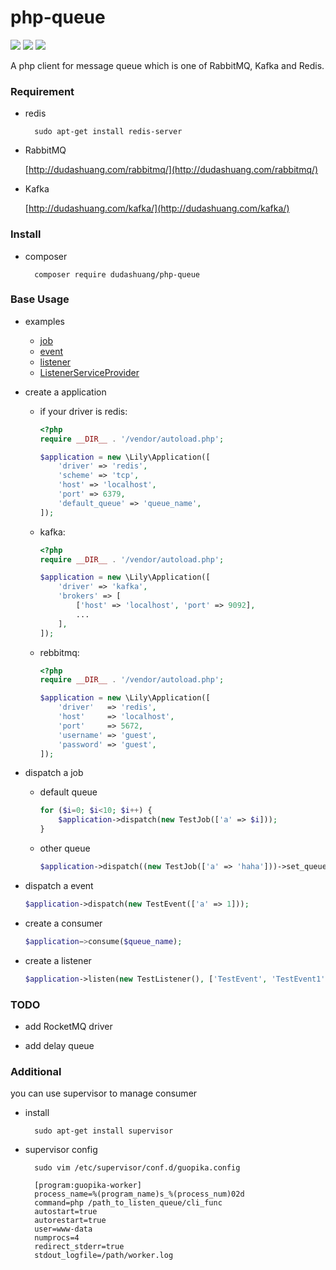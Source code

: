 # php-queue

![](https://img.shields.io/badge/build-passing-brightgreen.svg)
![](https://img.shields.io/badge/php->=7.0.0-bule.svg)
![](https://img.shields.io/badge/license-MIT-yellow.svg)

A php client for message queue which is one of RabbitMQ, Kafka and Redis.

### Requirement

- redis

  ```shell
    sudo apt-get install redis-server
  ```

- RabbitMQ

    [http://dudashuang.com/rabbitmq/](http://dudashuang.com/rabbitmq/)

- Kafka

    [http://dudashuang.com/kafka/](http://dudashuang.com/kafka/)

### Install

- composer

  ```shell
    composer require dudashuang/php-queue
  ```

### Base Usage

- examples

  - [job](examples/Jobs/TestJob.php)
  - [event](examples/Events/PaySuccessEvent.php)
  - [listener](examples/Listeners/SendListener.php)
  - [ListenerServiceProvider](examples/ListenerServiceProvider.php)

- create a application 

  - if your driver is redis:

    ```php
    <?php
    require __DIR__ . '/vendor/autoload.php';
    
    $application = new \Lily\Application([
        'driver' => 'redis',
        'scheme' => 'tcp',
        'host' => 'localhost',
        'port' => 6379,
        'default_queue' => 'queue_name',
    ]);
    ```

  - kafka:

    ```php
    <?php
    require __DIR__ . '/vendor/autoload.php';
    
    $application = new \Lily\Application([
        'driver' => 'kafka',
        'brokers' => [
            ['host' => 'localhost', 'port' => 9092],
            ...
        ],
    ]);
    ```

  - rebbitmq:

    ```php
    <?php
    require __DIR__ . '/vendor/autoload.php';
    
    $application = new \Lily\Application([
        'driver'   => 'redis',
        'host'     => 'localhost',
        'port'     => 5672,
        'username' => 'guest',
        'password' => 'guest',
    ]);
    ```

- dispatch a job

  - default queue

    ```php
    for ($i=0; $i<10; $i++) {
        $application->dispatch(new TestJob(['a' => $i]));
    }
    ```

  - other queue

    ```php
    $application->dispatch((new TestJob(['a' => 'haha']))->set_queue($queue_name));
    ```

- dispatch a event

  ```php
  $application->dispatch(new TestEvent(['a' => 1]));
  ```

- create a consumer

  ```php
  $application−>consume($queue_name);
  ```

- create a listener

  ```php
  $application->listen(new TestListener(), ['TestEvent', 'TestEvent1']);
  ```

### TODO

- add RocketMQ driver

- add delay queue

### Additional

you can use supervisor to manage consumer

- install 

  ```shell
    sudo apt-get install supervisor
  ```

- supervisor config

  ```shell
    sudo vim /etc/supervisor/conf.d/guopika.config
  ```

  ```
    [program:guopika-worker]
    process_name=%(program_name)s_%(process_num)02d
    command=php /path_to_listen_queue/cli_func
    autostart=true
    autorestart=true
    user=www-data
    numprocs=4
    redirect_stderr=true
    stdout_logfile=/path/worker.log
  ```
